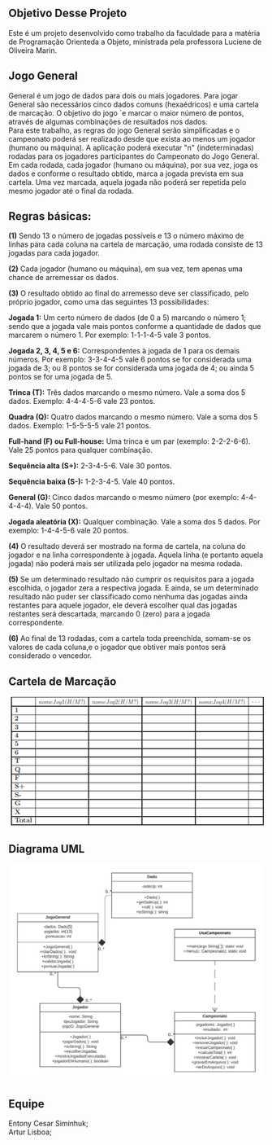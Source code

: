 ## Objetivo Desse Projeto

Este é um projeto desenvolvido como trabalho da faculdade para a matéria de Programação Orienteda a Objeto, ministrada pela professora Luciene de Oliveira Marin.

## Jogo General
General é um jogo de dados para dois ou mais jogadores. 
Para jogar General são necessários cinco dados comuns (hexaédricos) e uma cartela de marcação. 
O objetivo do jogo ´e marcar o maior número de pontos, através de algumas combinações de resultados nos dados.
<br>
Para este trabalho, as regras do jogo General serão simplificadas e o campeonato poderá ser realizado desde que exista ao menos um jogador (humano ou máquina). A aplicação poderá executar "n" (indeterminadas) rodadas para os jogadores participantes do Campeonato do Jogo General. 
Em cada rodada, cada jogador (humano ou máquina), por sua vez, joga os dados e conforme o resultado obtido, marca a jogada prevista em sua cartela. Uma vez marcada, aquela jogada não poderá ser repetida pelo mesmo jogador até o final da rodada.

## Regras básicas:

**(1)** Sendo 13 o número de jogadas possíveis e 13 o número máximo de linhas para cada coluna na cartela de marcação, uma rodada consiste de 13 jogadas para cada jogador.

**(2)** Cada jogador (humano ou máquina), em sua vez, tem apenas uma chance de arremessar os dados.

**(3)** O resultado obtido ao final do arremesso deve ser classificado, pelo próprio jogador, como uma das seguintes 13 possibilidades:

  **Jogada 1:** Um certo número de dados (de 0 a 5) marcando o número 1; sendo que a jogada vale mais pontos conforme a quantidade de dados que marcarem o número 1.
  Por exemplo: 1-1-1-4-5 vale 3 pontos.

  **Jogada 2, 3, 4, 5 e 6:** Correspondentes à jogada de 1 para os demais números. Por exemplo: 3-3-4-4-5 vale 6 pontos se for considerada uma jogada de 3; ou 8 pontos se for considerada uma jogada de 4; ou ainda 5 pontos se for uma jogada de 5.

  **Trinca (T):** Três dados marcando o mesmo número. Vale a soma dos 5 dados. Exemplo: 4-4-4-5-6 vale 23 pontos.

  **Quadra (Q):** Quatro dados marcando o mesmo número. Vale a soma dos 5 dados. Exemplo: 1-5-5-5-5 vale 21 pontos.

  **Full-hand (F) ou Full-house:** Uma trinca e um par (exemplo: 2-2-2-6-6). Vale 25 pontos para qualquer combinação.
  
  **Sequência alta (S+):** 2-3-4-5-6. Vale 30 pontos.

  **Sequência baixa (S-):** 1-2-3-4-5. Vale 40 pontos.

  **General (G):** Cinco dados marcando o mesmo número (por exemplo: 4-4-4-4-4). Vale 50 pontos.

  **Jogada aleatória (X):** Qualquer combinação. Vale a soma dos 5 dados. Por exemplo: 1-4-4-5-6 vale 20 pontos.

**(4)**  O resultado deverá ser mostrado na forma de cartela, na coluna do jogador e na linha correspondente à jogada. Aquela linha (e portanto aquela jogada) não poderá mais ser utilizada pelo jogador na mesma rodada. 

**(5)** Se um determinado resultado não cumprir os requisitos para a jogada escolhida, o jogador zera a respectiva jogada. E ainda, se um determinado resultado não puder ser classificado como nenhuma das jogadas ainda restantes para aquele jogador, ele deverá escolher qual das jogadas restantes será descartada, marcando 0 (zero) para a jogada correspondente.

**(6)** Ao final de 13 rodadas, com a cartela toda preenchida, somam-se os valores de cada coluna,e o jogador que obtiver mais pontos será considerado o vencedor.

## Cartela de Marcação
<img src="\image\tabela.png">

## Diagrama UML
<img src="\image\ClasseUML.png">

## Equipe
Entony Cesar Siminhuk;
<br>
Artur Lisboa;
